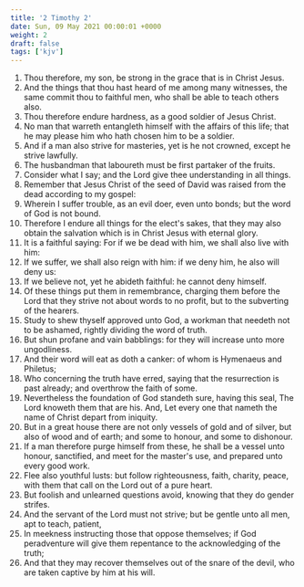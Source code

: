 ```yaml
---
title: '2 Timothy 2'
date: Sun, 09 May 2021 00:00:01 +0000
weight: 2
draft: false
tags: ['kjv'] 
---
```


1. Thou therefore, my son, be strong in the grace that is in Christ Jesus.
2. And the things that thou hast heard of me among many witnesses, the same commit thou to faithful men, who shall be able to teach others also.
3. Thou therefore endure hardness, as a good soldier of Jesus Christ.
4. No man that warreth entangleth himself with the affairs of this life; that he may please him who hath chosen him to be a soldier.
5. And if a man also strive for masteries, yet is he not crowned, except he strive lawfully.
6. The husbandman that laboureth must be first partaker of the fruits.
7. Consider what I say; and the Lord give thee understanding in all things.
8. Remember that Jesus Christ of the seed of David was raised from the dead according to my gospel:
9. Wherein I suffer trouble, as an evil doer, even unto bonds; but the word of God is not bound.
10. Therefore I endure all things for the elect's sakes, that they may also obtain the salvation which is in Christ Jesus with eternal glory.
11. It is a faithful saying: For if we be dead with him, we shall also live with him:
12. If we suffer, we shall also reign with him: if we deny him, he also will deny us:
13. If we believe not, yet he abideth faithful: he cannot deny himself.
14. Of these things put them in remembrance, charging them before the Lord that they strive not about words to no profit, but to the subverting of the hearers.
15. Study to shew thyself approved unto God, a workman that needeth not to be ashamed, rightly dividing the word of truth.
16. But shun profane and vain babblings: for they will increase unto more ungodliness.
17. And their word will eat as doth a canker: of whom is Hymenaeus and Philetus;
18. Who concerning the truth have erred, saying that the resurrection is past already; and overthrow the faith of some.
19. Nevertheless the foundation of God standeth sure, having this seal, The Lord knoweth them that are his. And, Let every one that nameth the name of Christ depart from iniquity.
20. But in a great house there are not only vessels of gold and of silver, but also of wood and of earth; and some to honour, and some to dishonour.
21. If a man therefore purge himself from these, he shall be a vessel unto honour, sanctified, and meet for the master's use, and prepared unto every good work.
22. Flee also youthful lusts: but follow righteousness, faith, charity, peace, with them that call on the Lord out of a pure heart.
23. But foolish and unlearned questions avoid, knowing that they do gender strifes.
24. And the servant of the Lord must not strive; but be gentle unto all men, apt to teach, patient,
25. In meekness instructing those that oppose themselves; if God peradventure will give them repentance to the acknowledging of the truth;
26. And that they may recover themselves out of the snare of the devil, who are taken captive by him at his will.
